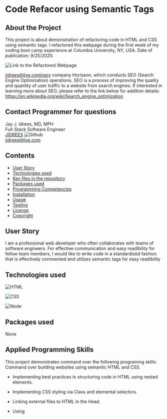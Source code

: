 # Code Refacor using Semantic Tags

## About the Project
This project is about demonstration of refactoring code in HTML and CSS using semantic tags.
I refactored this webpage during the first week of my coding boot camp experience at Columbia University, NY, USA. Date of publication: 9/25/2020.

![Link to the Refactored Webpage](https://jidrees.github.io/Code-Refactor-Semantic-HTML-CSS/)<br />

jidrees@live.cominary company Horiseon, which conducts SEO (Search Engine Optimization) operations. SEO is a process of improving the quality and quantity of user traffic to a website from search engines.
If interested in learning more about SEO, please refer to the link below for addition details: https://en.wikipedia.org/wiki/Search_engine_optimization



## Contact Programmer for questions

Jay J. Idrees, MD, MPH<br />
Full-Stack Software Engineer<br />
[JIDREES](https://github.com/jidrees) ![Github](http://img.shields.io/badge/github-black?style=flat&logo=github)<br />
jidrees@live.com



## Contents

- [User Story](#user-story)
- [Technologies used](#technologies-used)
- [Key files in the repository](#key-files-in-the-repository)
- [Packages used](#packages-used)
- [Programming Competencies](#programming-competencies)
- [Installation](#installation)
- [Usage](#usage)
- [Testing](#testing)
- [License](#license)
- [Copyright](#copyright)


## User Story

I am a professional web developer who often collaborates with teams of software engineers. For effective communication and easy readibility for fellow team members, I would like to write code in a standardized fashion that is effectively commented and utilizes semantic tags for easy readibility



## Technologies used

![HTML](https://img.shields.io/badge/HTML-informational?style=for-the-badge&logo=html5)

![CSS](https://img.shields.io/badge/css-darkgreen?style=for-the-badge&logo=css3)

![Node](https://img.shields.io/badge/Node-green?style=for-the-badge&logo=Node.js)


## Packages used

None


## Applied Programming Skills

This project demonstrates command over the following programing skills: 
Command over building websites using semantic HTML and CSS.

- Implementing best practices in structuring code in HTML using nested elements.

- Implementing CSS styling via Class and elemental selectors.

- Linking external files to HTML in the Head. 

- Using <style> tags in HTML head, and distinguising from other methods including linking a separate style sheet vs <link> in html or modifying HTML directly by specifying styling for an HTML element inside an html tag 

- Implementing the box model in HTML for each element (nested or otherwise).

- Masterning Manipulation of cascading style architechure in CSS for website asthetics.

- Creating new classes for customized styling and calling them in HTML

- Implementing version control by using Git workflow to initialize projects, track changes and host via remote server

- Deploying live pages in Git Hub with firm command over utilizing Master/Branch repository systems.

- Using Git/Bash for navigation, deployment in the terminal.

- Generation of high quality readme using a Node.js application

## Key files in the repository

index.html <br />
style.css


## Installation

Note indicated

## Usage

To start the application, please type the following command in the terminal

```
Please visit this web link: https://jidrees.github.io/hw1-code-refactor/
```


## Testing

Not indicated


## License 

![License badge](https://img.shields.io/badge/license-MIT-blue.svg)


## Credits and Copyright 
Copytight 2020- Present. Jay Idrees


